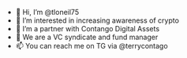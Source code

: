 - 👋 Hi, I’m @tloneil75
- 👀 I’m interested in increasing awareness of crypto
- 🌱 I’m a partner with Contango Digital Assets
- 💞️ We are a VC syndicate and fund manager
- 📫 You can reach me on TG via @terrycontago

<!---
tloneil75/tloneil75 is a ✨ special ✨ repository because its `README.md` (this file) appears on your GitHub profile.
You can click the Preview link to take a look at your changes.
--->
